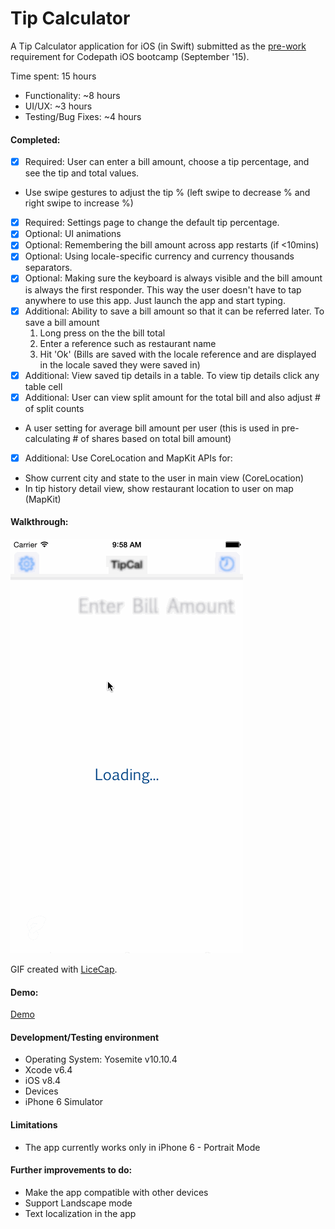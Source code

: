 # Tip Calculator

A Tip Calculator application for iOS (in Swift) submitted as the [pre-work](http://bit.ly/iOS_prework) requirement for Codepath iOS bootcamp (September '15).

Time spent: 15 hours
 * Functionality: ~8 hours
 * UI/UX: ~3 hours
 * Testing/Bug Fixes: ~4 hours

#### Completed:

* [x] Required: User can enter a bill amount, choose a tip percentage, and see the tip and total values.
 * Use swipe gestures to adjust the tip % (left swipe to decrease % and right swipe to increase %)
* [x] Required: Settings page to change the default tip percentage.
* [x] Optional: UI animations
* [x] Optional: Remembering the bill amount across app restarts (if <10mins)
* [x] Optional: Using locale-specific currency and currency thousands separators.
* [x] Optional: Making sure the keyboard is always visible and the bill amount is always the first responder. This way the user doesn't have to tap anywhere to use this app. Just launch the app and start typing.
* [x] Additional: Ability to save a bill amount so that it can be referred later. To save a bill amount
  1. Long press on the the bill total
  2. Enter a reference such as restaurant name
  3. Hit 'Ok'
(Bills are saved with the locale reference and are displayed in the locale saved they were saved in)
* [x] Additional: View saved tip details in a table. To view tip details click any table cell
* [x] Additional: User can view split amount for the total bill and also adjust # of split counts
 * A user setting for average bill amount per user
   (this is used in pre-calculating # of shares based on total bill amount)
* [x] Additional: Use CoreLocation and MapKit APIs for:
 * Show current city and state to the user in main view (CoreLocation)
 * In tip history detail view, show restaurant location to user on map (MapKit)

#### Walkthrough:

![Video Walkthrough](TipCalDemo.gif)

GIF created with [LiceCap](http://www.cockos.com/licecap/).

#### Demo:

[Demo](https://www.youtube.com/watch?v=jn_i-FuJoQQ)

#### Development/Testing environment

* Operating System: Yosemite v10.10.4
* Xcode v6.4
* iOS v8.4
* Devices
 * iPhone 6 Simulator

#### Limitations

* The app currently works only in iPhone 6 - Portrait Mode

#### Further improvements to do:

* Make the app compatible with other devices
* Support Landscape mode
* Text localization in the app
